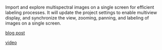 Import and explore multispectral images on a single screen for efficient labeling processes. 
It will update the project settings to enable multiview display, and synchronize the view, zooming, panning, and labeling of images on a single screen.

[blog post](https://supervisely.com/blog/labeling-multispectral-images/)

[video](https://www.youtube.com/watch?v=eq7wRCO55og)
